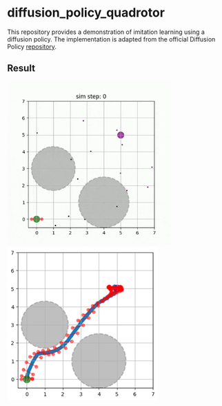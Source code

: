 # diffusion_policy_quadrotor
This repository provides a demonstration of imitation learning using a diffusion policy. The implementation is adapted from the official Diffusion Policy [repository](https://github.com/real-stanford/diffusion_policy).

## Result
<img src="assets/result_anim.gif" alt="drawing" width="380"/> <img src="assets/result_plot.png" alt="drawing" width="350"/>
